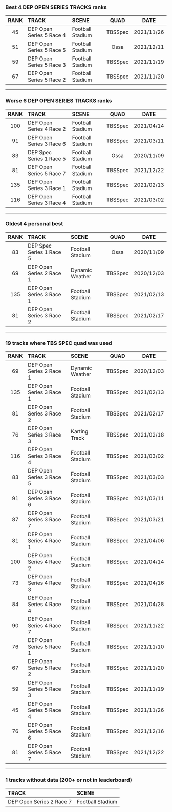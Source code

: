### Best 4 DEP OPEN SERIES TRACKS ranks
|RANK|TRACK|SCENE|QUAD|DATE|
|:---:|:---|:---|:---:|:---:|
|45|DEP Open Series 5 Race 4|Football Stadium|TBSSpec|2021/11/26|
|51|DEP Open Series 5 Race 5|Football Stadium|Ossa|2021/12/11|
|59|DEP Open Series 5 Race 3|Football Stadium|TBSSpec|2021/11/19|
|67|DEP Open Series 5 Race 2|Football Stadium|TBSSpec|2021/11/20|
---
### Worse 6 DEP OPEN SERIES TRACKS ranks
|RANK|TRACK|SCENE|QUAD|DATE|
|:---:|:---|:---|:---:|:---:|
|100|DEP Open Series 4 Race 2|Football Stadium|TBSSpec|2021/04/14|
|91|DEP Open Series 3 Race 6|Football Stadium|TBSSpec|2021/03/11|
|83|DEP Spec Series 1 Race 5|Football Stadium|Ossa|2020/11/09|
|81|DEP Open Series 5 Race 7|Football Stadium|TBSSpec|2021/12/22|
|135|DEP Open Series 3 Race 1|Football Stadium|TBSSpec|2021/02/13|
|116|DEP Open Series 3 Race 4|Football Stadium|TBSSpec|2021/03/02|
---
### Oldest 4 personal best
|RANK|TRACK|SCENE|QUAD|DATE|
|:---:|:---|:---|:---:|:---:|
|83|DEP Spec Series 1 Race 5|Football Stadium|Ossa|2020/11/09|
|69|DEP Open Series 2 Race 1|Dynamic Weather|TBSSpec|2020/12/03|
|135|DEP Open Series 3 Race 1|Football Stadium|TBSSpec|2021/02/13|
|81|DEP Open Series 3 Race 2|Football Stadium|TBSSpec|2021/02/17|
---
### 19 tracks where TBS SPEC quad was used
|RANK|TRACK|SCENE|QUAD|DATE|
|:---:|:---|:---|:---:|:---:|
|69|DEP Open Series 2 Race 1|Dynamic Weather|TBSSpec|2020/12/03|
|135|DEP Open Series 3 Race 1|Football Stadium|TBSSpec|2021/02/13|
|81|DEP Open Series 3 Race 2|Football Stadium|TBSSpec|2021/02/17|
|76|DEP Open Series 3 Race 3|Karting Track|TBSSpec|2021/02/18|
|116|DEP Open Series 3 Race 4|Football Stadium|TBSSpec|2021/03/02|
|83|DEP Open Series 3 Race 5|Football Stadium|TBSSpec|2021/03/03|
|91|DEP Open Series 3 Race 6|Football Stadium|TBSSpec|2021/03/11|
|87|DEP Open Series 3 Race 7|Football Stadium|TBSSpec|2021/03/21|
|81|DEP Open Series 4 Race 1|Football Stadium|TBSSpec|2021/04/06|
|100|DEP Open Series 4 Race 2|Football Stadium|TBSSpec|2021/04/14|
|73|DEP Open Series 4 Race 3|Football Stadium|TBSSpec|2021/04/16|
|84|DEP Open Series 4 Race 4|Football Stadium|TBSSpec|2021/04/28|
|90|DEP Open Series 4 Race 7|Football Stadium|TBSSpec|2021/11/22|
|76|DEP Open Series 5 Race 1|Football Stadium|TBSSpec|2021/11/10|
|67|DEP Open Series 5 Race 2|Football Stadium|TBSSpec|2021/11/20|
|59|DEP Open Series 5 Race 3|Football Stadium|TBSSpec|2021/11/19|
|45|DEP Open Series 5 Race 4|Football Stadium|TBSSpec|2021/11/26|
|76|DEP Open Series 5 Race 6|Football Stadium|TBSSpec|2021/12/16|
|81|DEP Open Series 5 Race 7|Football Stadium|TBSSpec|2021/12/22|
---
### 1 tracks without data (200+ or not in leaderboard)
|TRACK|SCENE|
|:---|:---|
|DEP Open Series 2 Race 7|Football Stadium|
